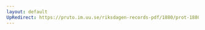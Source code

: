 ```yaml
---
layout: default
UpRedirect: https://pruto.im.uu.se/riksdagen-records-pdf/1880/prot-1880--fk--039.pdf
---
```

